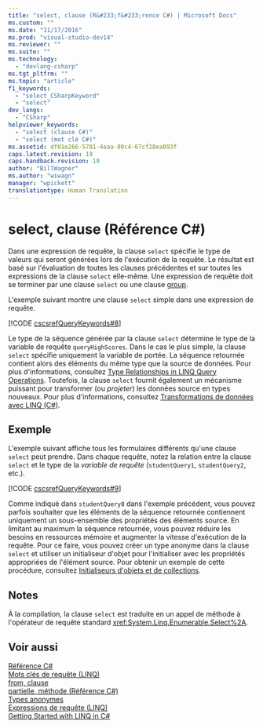 ```yaml
---
title: "select, clause (R&#233;f&#233;rence C#) | Microsoft Docs"
ms.custom: ""
ms.date: "11/17/2016"
ms.prod: "visual-studio-dev14"
ms.reviewer: ""
ms.suite: ""
ms.technology: 
  - "devlang-csharp"
ms.tgt_pltfrm: ""
ms.topic: "article"
f1_keywords: 
  - "select_CSharpKeyword"
  - "select"
dev_langs: 
  - "CSharp"
helpviewer_keywords: 
  - "select (clause C#)"
  - "select (mot clé C#)"
ms.assetid: df01e266-5781-4aaa-80c4-67cf28ea093f
caps.latest.revision: 19
caps.handback.revision: 19
author: "BillWagner"
ms.author: "wiwagn"
manager: "wpickett"
translationtype: Human Translation
---
```

# select, clause (R&#233;f&#233;rence C#)
Dans une expression de requête, la clause `select` spécifie le type de valeurs qui seront générées lors de l'exécution de la requête.  Le résultat est basé sur l'évaluation de toutes les clauses précédentes et sur toutes les expressions de la clause `select` elle\-même.  Une expression de requête doit se terminer par une clause `select` ou une clause [group](../../../csharp/language-reference/keywords/group-clause.md).  
  
 L'exemple suivant montre une clause `select` simple dans une expression de requête.  
  
 [!CODE [cscsrefQueryKeywords#8](../CodeSnippet/VS_Snippets_VBCSharp/CsCsrefQueryKeywords#8)]  
  
 Le type de la séquence générée par la clause `select` détermine le type de la variable de requête `queryHighScores`.  Dans le cas le plus simple, la clause `select` spécifie uniquement la variable de portée.  La séquence retournée contient alors des éléments du même type que la source de données.  Pour plus d'informations, consultez [Type Relationships in LINQ Query Operations](../../../csharp/programming-guide/concepts/linq/type-relationships-in-linq-query-operations.md).  Toutefois, la clause `select` fournit également un mécanisme puissant pour transformer \(ou *projeter*\) les données source en types nouveaux.  Pour plus d'informations, consultez [Transformations de données avec LINQ \(C\#\)](../../../csharp/programming-guide/concepts/linq/data-transformations-with-linq.md).  
  
## Exemple  
 L'exemple suivant affiche tous les formulaires différents qu'une clause `select` peut prendre.  Dans chaque requête, notez la relation entre la clause `select` et le type de la *variable de requête* \(`studentQuery1`, `studentQuery2`, etc.\).  
  
 [!CODE [cscsrefQueryKeywords#9](../CodeSnippet/VS_Snippets_VBCSharp/CsCsrefQueryKeywords#9)]  
  
 Comme indiqué dans `studentQuery8` dans l'exemple précédent, vous pouvez parfois souhaiter que les éléments de la séquence retournée contiennent uniquement un sous\-ensemble des propriétés des éléments source.  En limitant au maximum la séquence retournée, vous pouvez réduire les besoins en ressources mémoire et augmenter la vitesse d'exécution de la requête.  Pour ce faire, vous pouvez créer un type anonyme dans la clause `select` et utiliser un initialiseur d'objet pour l'initialiser avec les propriétés appropriées de l'élément source.  Pour obtenir un exemple de cette procédure, consultez [Initialiseurs d'objets et de collections](../../../csharp/programming-guide/classes-and-structs/object-and-collection-initializers.md).  
  
## Notes  
 À la compilation, la clause `select` est traduite en un appel de méthode à l'opérateur de requête standard <xref:System.Linq.Enumerable.Select%2A>.  
  
## Voir aussi  
 [Référence C\#](../../../csharp/language-reference/index.md)   
 [Mots clés de requête \(LINQ\)](../../../csharp/language-reference/keywords/query-keywords.md)   
 [from, clause](../../../csharp/language-reference/keywords/from-clause.md)   
 [partielle, méthode \(Référence C\#\)](../../../csharp/language-reference/keywords/partial-method.md)   
 [Types anonymes](../../../csharp/programming-guide/classes-and-structs/anonymous-types.md)   
 [Expressions de requête \(LINQ\)](../../../csharp/programming-guide/linq-query-expressions/index.md)   
 [Getting Started with LINQ in C\#](../../../csharp/programming-guide/concepts/linq/getting-started-with-linq.md)